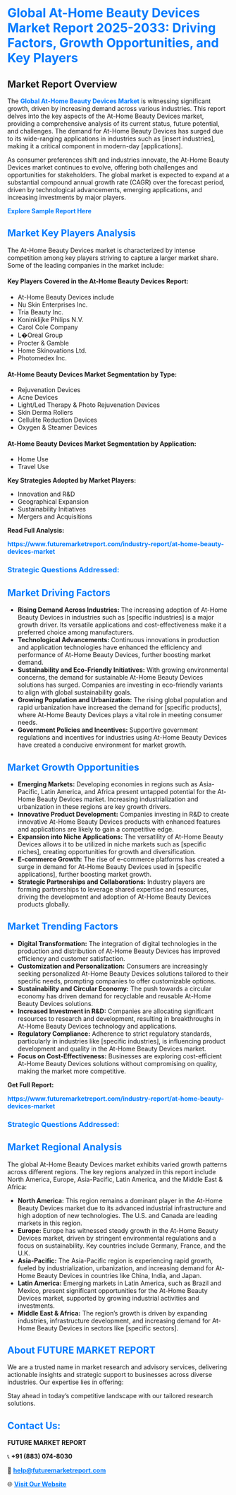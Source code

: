 <h1 style="color: #007BFF;">Global At-Home Beauty Devices Market Report 2025-2033: Driving Factors, Growth Opportunities, and Key Players</h1>

<section id="overview">
<h2>Market Report Overview</h2>
<p>The <a href="https://www.futuremarketreport.com/industry-report/at-home-beauty-devices-market" style="color: #007BFF; text-decoration: none;"><strong>Global At-Home Beauty Devices Market</strong></a> is witnessing significant growth, driven by increasing demand across various industries. This report delves into the key aspects of the At-Home Beauty Devices market, providing a comprehensive analysis of its current status, future potential, and challenges. The demand for At-Home Beauty Devices has surged due to its wide-ranging applications in industries such as [insert industries], making it a critical component in modern-day [applications].</p>
<p>As consumer preferences shift and industries innovate, the At-Home Beauty Devices market continues to evolve, offering both challenges and opportunities for stakeholders. The global market is expected to expand at a substantial compound annual growth rate (CAGR) over the forecast period, driven by technological advancements, emerging applications, and increasing investments by major players.</p>
</section>

<section id="overview">
<p><a href="https://www.futuremarketreport.com/request-sample/reportId=100465" style="color: #007BFF; text-decoration: none;"><strong>Explore Sample Report Here</strong></a></p>
</section>

<section id="key-players">
<h2 style="color: #007BFF;">Market Key Players Analysis</h2>
<p>The At-Home Beauty Devices market is characterized by intense competition among key players striving to capture a larger market share. Some of the leading companies in the market include:</p>
<h4>Key Players Covered in the At-Home Beauty Devices Report:</h4>
<ul><li>At-Home Beauty Devices include</li><li>Nu Skin Enterprises Inc.</li><li>Tria Beauty Inc.</li><li>Koninklijke Philips N.V.</li><li>Carol Cole Company</li><li>L�Oreal Group</li><li>Procter &amp; Gamble</li><li>Home Skinovations Ltd.</li><li>Photomedex Inc.</li></ul>
<h4>At-Home Beauty Devices Market Segmentation by Type:</h4>
<ul><li>Rejuvenation Devices</li><li>Acne Devices</li><li>Light/Led Therapy &amp; Photo Rejuvenation Devices</li><li>Skin Derma Rollers</li><li>Cellulite Reduction Devices</li><li>Oxygen &amp; Steamer Devices</li></ul>

<h4>At-Home Beauty Devices Market Segmentation by Application:</h4>
<ul><li>Home Use</li><li>Travel Use</li></ul>
<p><strong>Key Strategies Adopted by Market Players:</strong></p>
<ul>
<li>Innovation and R&D</li>
<li>Geographical Expansion</li>
<li>Sustainability Initiatives</li>
<li>Mergers and Acquisitions</li>
</ul>
</section>

<section>
<p><strong>Read Full Analysis: </strong></p><a href="https://www.futuremarketreport.com/industry-report/at-home-beauty-devices-market" style="color: #007BFF; text-decoration: none;"><strong>https://www.futuremarketreport.com/industry-report/at-home-beauty-devices-market</strong></a>
<h3 style="color: #007BFF;">Strategic Questions Addressed:</h3>
</section>

<section id="driving-factors">
<h2 style="color: #007BFF;">Market Driving Factors</h2>
<ul>
<li><strong>Rising Demand Across Industries:</strong> The increasing adoption of At-Home Beauty Devices in industries such as [specific industries] is a major growth driver. Its versatile applications and cost-effectiveness make it a preferred choice among manufacturers.</li>
<li><strong>Technological Advancements:</strong> Continuous innovations in production and application technologies have enhanced the efficiency and performance of At-Home Beauty Devices, further boosting market demand.</li>
<li><strong>Sustainability and Eco-Friendly Initiatives:</strong> With growing environmental concerns, the demand for sustainable At-Home Beauty Devices solutions has surged. Companies are investing in eco-friendly variants to align with global sustainability goals.</li>
<li><strong>Growing Population and Urbanization:</strong> The rising global population and rapid urbanization have increased the demand for [specific products], where At-Home Beauty Devices plays a vital role in meeting consumer needs.</li>
<li><strong>Government Policies and Incentives:</strong> Supportive government regulations and incentives for industries using At-Home Beauty Devices have created a conducive environment for market growth.</li>
</ul>
</section>

<section id="growth-opportunities">
<h2 style="color: #007BFF;">Market Growth Opportunities</h2>
<ul>
<li><strong>Emerging Markets:</strong> Developing economies in regions such as Asia-Pacific, Latin America, and Africa present untapped potential for the At-Home Beauty Devices market. Increasing industrialization and urbanization in these regions are key growth drivers.</li>
<li><strong>Innovative Product Development:</strong> Companies investing in R&D to create innovative At-Home Beauty Devices products with enhanced features and applications are likely to gain a competitive edge.</li>
<li><strong>Expansion into Niche Applications:</strong> The versatility of At-Home Beauty Devices allows it to be utilized in niche markets such as [specific niches], creating opportunities for growth and diversification.</li>
<li><strong>E-commerce Growth:</strong> The rise of e-commerce platforms has created a surge in demand for At-Home Beauty Devices used in [specific applications], further boosting market growth.</li>
<li><strong>Strategic Partnerships and Collaborations:</strong> Industry players are forming partnerships to leverage shared expertise and resources, driving the development and adoption of At-Home Beauty Devices products globally.</li>
</ul>
</section>

<section id="trending-factors">
<h2 style="color: #007BFF;">Market Trending Factors</h2>
<ul>
<li><strong>Digital Transformation:</strong> The integration of digital technologies in the production and distribution of At-Home Beauty Devices has improved efficiency and customer satisfaction.</li>
<li><strong>Customization and Personalization:</strong> Consumers are increasingly seeking personalized At-Home Beauty Devices solutions tailored to their specific needs, prompting companies to offer customizable options.</li>
<li><strong>Sustainability and Circular Economy:</strong> The push towards a circular economy has driven demand for recyclable and reusable At-Home Beauty Devices solutions.</li>
<li><strong>Increased Investment in R&D:</strong> Companies are allocating significant resources to research and development, resulting in breakthroughs in At-Home Beauty Devices technology and applications.</li>
<li><strong>Regulatory Compliance:</strong> Adherence to strict regulatory standards, particularly in industries like [specific industries], is influencing product development and quality in the At-Home Beauty Devices market.</li>
<li><strong>Focus on Cost-Effectiveness:</strong> Businesses are exploring cost-efficient At-Home Beauty Devices solutions without compromising on quality, making the market more competitive.</li>
</ul>
</section>

<section>
<p><strong>Get Full Report: </strong></p><a href="https://www.futuremarketreport.com/industry-report/at-home-beauty-devices-market" style="color: #007BFF; text-decoration: none;"><strong>https://www.futuremarketreport.com/industry-report/at-home-beauty-devices-market</strong></a>
<h3 style="color: #007BFF;">Strategic Questions Addressed:</h3>
</section>


<section id="regional-analysis">
<h2 style="color: #007BFF;">Market Regional Analysis</h2>
<p>The global At-Home Beauty Devices market exhibits varied growth patterns across different regions. The key regions analyzed in this report include North America, Europe, Asia-Pacific, Latin America, and the Middle East & Africa:</p>
<ul>
<li><strong>North America:</strong> This region remains a dominant player in the At-Home Beauty Devices market due to its advanced industrial infrastructure and high adoption of new technologies. The U.S. and Canada are leading markets in this region.</li>
<li><strong>Europe:</strong> Europe has witnessed steady growth in the At-Home Beauty Devices market, driven by stringent environmental regulations and a focus on sustainability. Key countries include Germany, France, and the U.K.</li>
<li><strong>Asia-Pacific:</strong> The Asia-Pacific region is experiencing rapid growth, fueled by industrialization, urbanization, and increasing demand for At-Home Beauty Devices in countries like China, India, and Japan.</li>
<li><strong>Latin America:</strong> Emerging markets in Latin America, such as Brazil and Mexico, present significant opportunities for the At-Home Beauty Devices market, supported by growing industrial activities and investments.</li>
<li><strong>Middle East & Africa:</strong> The region’s growth is driven by expanding industries, infrastructure development, and increasing demand for At-Home Beauty Devices in sectors like [specific sectors].</li>
</ul>
</section>

<footer>
<h2 style="color: #007BFF;">About FUTURE MARKET REPORT</h2>
<p>We are a trusted name in market research and advisory services, delivering actionable insights and strategic support to businesses across diverse industries. Our expertise lies in offering:</p>

<p>Stay ahead in today’s competitive landscape with our tailored research solutions.</p>

<h2 style="color: #007BFF;">Contact Us:</h2>
<p><strong>FUTURE MARKET REPORT</strong></p>
<p>📞 <strong>+91 (883) 074-8030</strong></p>
<p>📧 <strong><a href="mailto:help@futuremarketreport.com" style="color: #007BFF;">help@futuremarketreport.com</a></strong></p>
<p>🌐 <strong><a href="https://www.futuremarketreport.com/" style="color: #007BFF;">Visit Our Website</a></strong></p>
</footer>